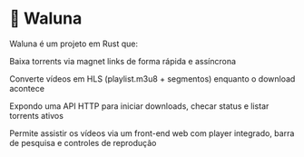 # 🌙 Waluna

Waluna é um projeto em Rust que:

Baixa torrents via magnet links de forma rápida e assíncrona

Converte vídeos em HLS (playlist.m3u8 + segmentos) enquanto o download acontece

Expondo uma API HTTP para iniciar downloads, checar status e listar torrents ativos

Permite assistir os vídeos via um front-end web com player integrado, barra de pesquisa e controles de reprodução
